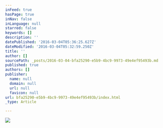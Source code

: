 ```yaml
---
inFeed: true
hasPage: true
inNav: false
inLanguage: null
starred: false
keywords: []
description: ''
datePublished: '2016-03-04T05:36:25.627Z'
dateModified: '2016-03-04T05:32:59.250Z'
title: ''
author: []
sourcePath: _posts/2016-03-04-bfa25290-e5b9-4bc9-9973-49e4ef95493b.md
published: true
authors: []
publisher:
  name: null
  domain: null
  url: null
  favicon: null
url: bfa25290-e5b9-4bc9-9973-49e4ef95493b/index.html
_type: Article

---
```

![](https://the-grid-user-content.s3-us-west-2.amazonaws.com/e66ab1db-bd8d-47b6-849b-ca0ebd5a5702.png)